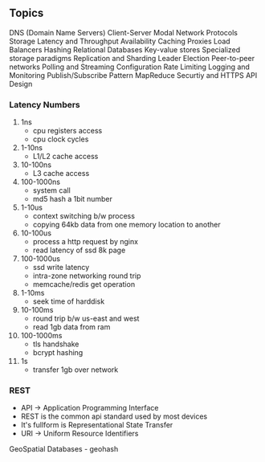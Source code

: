 ## Topics

DNS (Domain Name Servers)
Client-Server Modal
Network Protocols
Storage
Latency and Throughput
Availability
Caching
Proxies
Load Balancers
Hashing
Relational Databases
Key-value stores
Specialized storage paradigms
Replication and Sharding
Leader Election
Peer-to-peer networks
Polling and Streaming
Configuration
Rate Limiting
Logging and Monitoring
Publish/Subscribe Pattern
MapReduce
Securtiy and HTTPS
API Design


### Latency Numbers

1. 1ns
    - cpu registers access
    - cpu clock cycles
2. 1-10ns
    - L1/L2 cache access
3. 10-100ns
    - L3 cache access
4. 100-1000ns
    - system call
    - md5 hash a 1bit number
5. 1-10us
    - context switching b/w process
    - copying 64kb data from one memory location to another
6. 10-100us
    - process a http request by nginx
    - read latency of ssd 8k page
7. 100-1000us
    - ssd write latency
    - intra-zone networking round trip
    - memcache/redis get operation
8. 1-10ms
    - seek time of harddisk
9. 10-100ms
    - round trip b/w us-east and west
    - read 1gb data from ram 
10. 100-1000ms 
    - tls handshake
    - bcrypt hashing
11. 1s
    - transfer 1gb over network

### REST

- API -> Application Programming Interface
- REST is the common api standard used by most devices
- It's fullform is Representational State Transfer
- URI -> Uniform Resource Identifiers


GeoSpatial Databases - geohash
